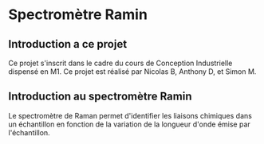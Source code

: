 # Spectromètre Ramin

## Introduction a ce projet
Ce projet s'inscrit dans le cadre du cours de Conception Industrielle dispensé en M1.
Ce projet est réalisé par Nicolas B, Anthony D, et Simon M.

## Introduction au spectromètre Ramin

Le spectromètre de Raman permet d'identifier les liaisons chimiques dans un échantillon en fonction de la variation de la longueur d'onde émise par l'échantillon.

